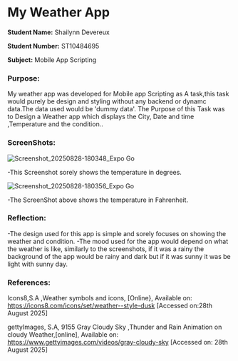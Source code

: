 # My Weather App

**Student Name:**  Shailynn Devereux

**Student Number:**  ST10484695 

**Subject:**  Mobile App Scripting

### Purpose:
My weather app was developed for Mobile app Scripting as A task,this task would purely be design and styling without any backend or dynamc data.The data used would be 'dummy data'.
The Purpose of this Task was to Design a Weather app which displays the City, Date and time ,Temperature and the condition..

### ScreenShots:

![Screenshot_20250828-180348_Expo Go](https://github.com/user-attachments/assets/7645ce74-e6b7-4044-bd31-ace75c0f9828)

-This Screenshot sorely shows the temperature in degrees.

![Screenshot_20250828-180356_Expo Go](https://github.com/user-attachments/assets/2e182d73-c81a-4f8a-892d-54667756aad0)

-The ScreenShot above shows the temperature in Fahrenheit.

### Reflection:

-The design used for this app is simple and sorely focuses on showing the weather and condition.
-The mood used for the app would depend on what the weather is like, similarly to the screenshots, if it was a rainy the background of the app would be rainy and dark but if it was sunny it was be light with sunny day.

### References:

Icons8,S.A ,Weather symbols and icons, [Online}, 
Available on: <https://icons8.com/icons/set/weather--style-dusk> 
[Accessed on:28th August 2025]

gettyImages, S.A, 9155 Gray Cloudy Sky ,Thunder and Rain Animation on cloudy Weather,[online],
Available on: <https://www.gettyimages.com/videos/gray-cloudy-sky>
[Accessed on: 28th August 2025]
